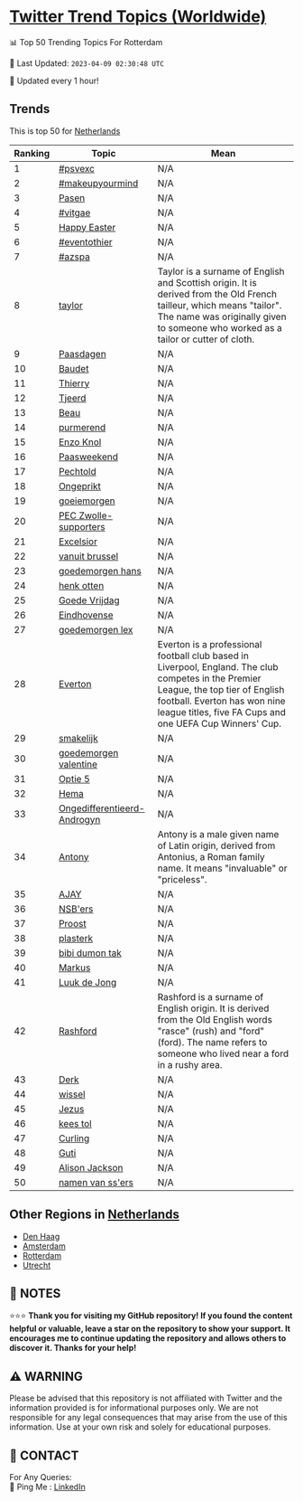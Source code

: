 [Twitter Trend Topics (Worldwide)](https://github.com/ErcinDedeoglu/Twitter-Trend-Topics)
==========


📊 Top 50 Trending Topics For Rotterdam

📆 Last Updated: `2023-04-09 02:30:48 UTC`

🔧 Updated every 1 hour!


## Trends

This is top 50 for [Netherlands](</Netherlands>)

| Ranking | Topic | Mean |
| ------- | ------------ | ------------ |
| 1 | [#psvexc](http://twitter.com/search?q=%23psvexc) | N/A |
| 2 | [#makeupyourmind](http://twitter.com/search?q=%23makeupyourmind) | N/A |
| 3 | [Pasen](http://twitter.com/search?q=Pasen) | N/A |
| 4 | [#vitgae](http://twitter.com/search?q=%23vitgae) | N/A |
| 5 | [Happy Easter](http://twitter.com/search?q=Happy+Easter) | N/A |
| 6 | [#eventothier](http://twitter.com/search?q=%23eventothier) | N/A |
| 7 | [#azspa](http://twitter.com/search?q=%23azspa) | N/A |
| 8 | [taylor](http://twitter.com/search?q=taylor) | Taylor is a surname of English and Scottish origin. It is derived from the Old French tailleur, which means "tailor". The name was originally given to someone who worked as a tailor or cutter of cloth. |
| 9 | [Paasdagen](http://twitter.com/search?q=Paasdagen) | N/A |
| 10 | [Baudet](http://twitter.com/search?q=Baudet) | N/A |
| 11 | [Thierry](http://twitter.com/search?q=Thierry) | N/A |
| 12 | [Tjeerd](http://twitter.com/search?q=Tjeerd) | N/A |
| 13 | [Beau](http://twitter.com/search?q=Beau) | N/A |
| 14 | [purmerend](http://twitter.com/search?q=purmerend) | N/A |
| 15 | [Enzo Knol](http://twitter.com/search?q=Enzo+Knol) | N/A |
| 16 | [Paasweekend](http://twitter.com/search?q=Paasweekend) | N/A |
| 17 | [Pechtold](http://twitter.com/search?q=Pechtold) | N/A |
| 18 | [Ongeprikt](http://twitter.com/search?q=Ongeprikt) | N/A |
| 19 | [goeiemorgen](http://twitter.com/search?q=goeiemorgen) | N/A |
| 20 | [PEC Zwolle-supporters](http://twitter.com/search?q=PEC+Zwolle-supporters) | N/A |
| 21 | [Excelsior](http://twitter.com/search?q=Excelsior) | N/A |
| 22 | [vanuit brussel](http://twitter.com/search?q=vanuit+brussel) | N/A |
| 23 | [goedemorgen hans](http://twitter.com/search?q=goedemorgen+hans) | N/A |
| 24 | [henk otten](http://twitter.com/search?q=henk+otten) | N/A |
| 25 | [Goede Vrijdag](http://twitter.com/search?q=Goede+Vrijdag) | N/A |
| 26 | [Eindhovense](http://twitter.com/search?q=Eindhovense) | N/A |
| 27 | [goedemorgen lex](http://twitter.com/search?q=goedemorgen+lex) | N/A |
| 28 | [Everton](http://twitter.com/search?q=Everton) | Everton is a professional football club based in Liverpool, England. The club competes in the Premier League, the top tier of English football. Everton has won nine league titles, five FA Cups and one UEFA Cup Winners' Cup. |
| 29 | [smakelijk](http://twitter.com/search?q=smakelijk) | N/A |
| 30 | [goedemorgen valentine](http://twitter.com/search?q=goedemorgen+valentine) | N/A |
| 31 | [Optie 5](http://twitter.com/search?q=Optie+5) | N/A |
| 32 | [Hema](http://twitter.com/search?q=Hema) | N/A |
| 33 | [Ongedifferentieerd-Androgyn](http://twitter.com/search?q=Ongedifferentieerd-Androgyn) | N/A |
| 34 | [Antony](http://twitter.com/search?q=Antony) | Antony is a male given name of Latin origin, derived from Antonius, a Roman family name. It means "invaluable" or "priceless". |
| 35 | [AJAY](http://twitter.com/search?q=AJAY) | N/A |
| 36 | [NSB'ers](http://twitter.com/search?q=NSB%27ers) | N/A |
| 37 | [Proost](http://twitter.com/search?q=Proost) | N/A |
| 38 | [plasterk](http://twitter.com/search?q=plasterk) | N/A |
| 39 | [bibi dumon tak](http://twitter.com/search?q=bibi+dumon+tak) | N/A |
| 40 | [Markus](http://twitter.com/search?q=Markus) | N/A |
| 41 | [Luuk de Jong](http://twitter.com/search?q=Luuk+de+Jong) | N/A |
| 42 | [Rashford](http://twitter.com/search?q=Rashford) | Rashford is a surname of English origin. It is derived from the Old English words "rasce" (rush) and "ford" (ford). The name refers to someone who lived near a ford in a rushy area. |
| 43 | [Derk](http://twitter.com/search?q=Derk) | N/A |
| 44 | [wissel](http://twitter.com/search?q=wissel) | N/A |
| 45 | [Jezus](http://twitter.com/search?q=Jezus) | N/A |
| 46 | [kees tol](http://twitter.com/search?q=kees+tol) | N/A |
| 47 | [Curling](http://twitter.com/search?q=Curling) | N/A |
| 48 | [Guti](http://twitter.com/search?q=Guti) | N/A |
| 49 | [Alison Jackson](http://twitter.com/search?q=Alison+Jackson) | N/A |
| 50 | [namen van ss'ers](http://twitter.com/search?q=namen+van+ss%27ers) | N/A |



## Other Regions in [Netherlands](</Netherlands>)

* [Den Haag](</Netherlands/Den Haag.md>)
* [Amsterdam](</Netherlands/Amsterdam.md>)
* [Rotterdam](</Netherlands/Rotterdam.md>)
* [Utrecht](</Netherlands/Utrecht.md>)



## 📝 NOTES

⭐⭐⭐ **Thank you for visiting my GitHub repository! If you found the content helpful or valuable, leave a star on the repository to show your support. It encourages me to continue updating the repository and allows others to discover it. Thanks for your help!**


## ⚠️ WARNING

Please be advised that this repository is not affiliated with Twitter and the information provided is for informational purposes only. We are not responsible for any legal consequences that may arise from the use of this information. Use at your own risk and solely for educational purposes.


## 📨 CONTACT

 For Any Queries:  
            🏓 Ping Me : [LinkedIn](https://www.linkedin.com/in/ercindedeoglu/)
